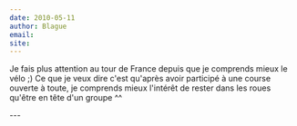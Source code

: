 ```yaml
---
date: 2010-05-11
author: Blague
email: 
site: 
---
```


<!-- http://www.mort2rire.com -->

<p>Je fais plus attention au tour de France depuis que je comprends mieux le vélo ;) Ce que je veux dire c'est qu'après avoir participé à une course ouverte à toute, je comprends mieux l'intérêt de rester dans les roues qu'être en tête d'un groupe ^^</p>
---